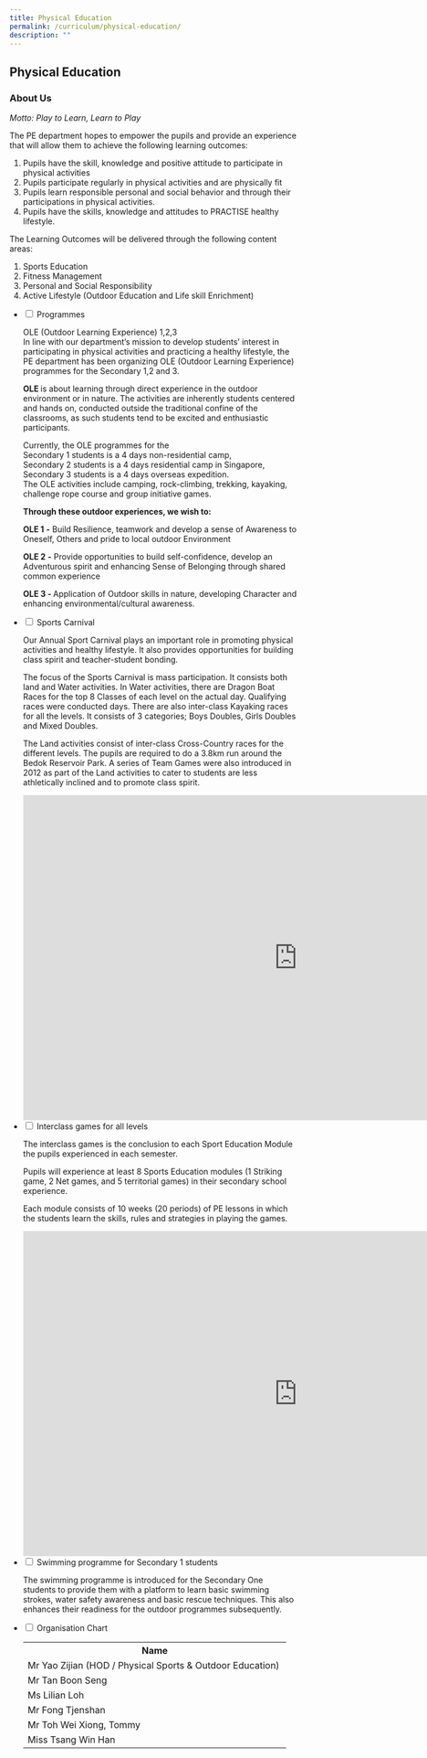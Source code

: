 ```yaml
---
title: Physical Education
permalink: /curriculum/physical-education/
description: ""
---
```

## Physical Education
### About Us

<p><em>Motto: Play to Learn, Learn to Play</em></p>
<p>The PE department hopes to empower the pupils and provide an experience that will allow them to achieve the following learning outcomes:</p>
<ol>
<li>Pupils have the skill, knowledge and positive attitude to participate in physical activities</li>
<li>Pupils participate regularly in physical activities and are physically fit</li>
<li>Pupils learn responsible personal and social behavior and through their participations in physical activities.</li>
<li>Pupils have the skills, knowledge and attitudes to PRACTISE healthy lifestyle.</li>
</ol>
<p>The Learning Outcomes will be delivered through the following content areas:</p>
<ol>
<li>Sports Education</li>
<li>Fitness Management</li>
<li>Personal and Social Responsibility</li>
<li>Active Lifestyle (Outdoor Education and Life skill Enrichment)</li>
</ol>
<ul class="jekyllcodex_accordion">
<li><input id="accordion1" type="checkbox" /> <label for="accordion1">Programmes</label>
<div>
<p>OLE (Outdoor Learning Experience) 1,2,3<br />In line with our department&rsquo;s mission to develop students&rsquo; interest in participating in physical activities and practicing a healthy lifestyle, the PE department has been organizing OLE (Outdoor Learning Experience) programmes for the Secondary 1,2 and 3.</p>
<p><strong>OLE&nbsp;</strong>is about learning through direct experience in the outdoor environment or in nature. The activities are inherently students centered and hands on, conducted outside the traditional confine of the classrooms, as such students tend to be excited and enthusiastic participants.</p>
<p>Currently, the OLE programmes for the<br />Secondary 1 students is a 4 days non-residential camp,<br />Secondary 2 students is a 4 days residential camp in Singapore,<br />Secondary 3 students is a 4 days overseas expedition.<br />The OLE activities include camping, rock-climbing, trekking, kayaking, challenge rope course and group initiative games.</p>
<p><strong>Through these outdoor experiences, we wish to:</strong></p>
<p><strong>OLE 1</strong>&nbsp;<strong>-</strong>&nbsp;Build Resilience, teamwork and develop a sense of Awareness to Oneself, Others and pride to local outdoor Environment&nbsp;</p>
<p><strong>OLE 2</strong>&nbsp;<strong>-</strong>&nbsp;Provide opportunities to build self-confidence, develop an Adventurous spirit and enhancing Sense of Belonging through shared common experience</p>
<p><strong>OLE 3&nbsp;-&nbsp;</strong>Application of Outdoor skills in nature, developing Character and enhancing environmental/cultural awareness.</p>
</div>
</li>
<li><input id="accordion2" type="checkbox" /> <label for="accordion2">Sports Carnival</label>
<div>
<p>Our Annual Sport Carnival plays an important role in promoting physical activities and healthy lifestyle. It also provides opportunities for building class spirit and teacher-student bonding.</p>
<p>The focus of the Sports Carnival is mass participation. It consists both land and Water activities. In Water activities, there are Dragon Boat Races for the top 8 Classes of each level on the actual day. Qualifying races were conducted days. There are also inter-class Kayaking races for all the levels. It consists of 3 categories; Boys Doubles, Girls Doubles and Mixed Doubles.</p>
<p>The Land activities consist of inter-class Cross-Country races for the different levels. The pupils are required to do a 3.8km run around the Bedok Reservoir Park. A series of Team Games were also introduced in 2012 as part of the Land activities to cater to students are less athletically inclined and to promote class spirit.</p>
<iframe src="https://docs.google.com/presentation/d/e/2PACX-1vQuggWOsLVLLkkLf9lbYsNmb1ciX7tvxhIIb9HZj5TBNm0vBsDS-evFYTzchmxU_zwcQ4pVE2O7hv9E/embed?start=false&loop=false&delayms=5000" frameborder="0" width="960" height="569" allowfullscreen="true"></iframe>
</div>
</li>
<li><input id="accordion3" type="checkbox" /> <label for="accordion3">Interclass games for all levels</label>
<div>
<p>The interclass games is the conclusion to each Sport Education Module the pupils experienced in each semester.</p>
<p>Pupils will experience at least 8 Sports Education modules (1 Striking game, 2 Net games, and 5 territorial games) in their secondary school experience.</p>
<p>Each module consists of 10 weeks (20 periods) of PE lessons in which the students learn the skills, rules and strategies in playing the games.</p>
<iframe src="https://docs.google.com/presentation/d/e/2PACX-1vThiWrA70k0GYH3B0Sx3u9Vlf5YQsX6LIyWBELx5oTJUeVc32X5AXXD53iFaafvN8rDkV7I0GV24lsp/embed?start=false&loop=false&delayms=5000" frameborder="0" width="960" height="569" allowfullscreen="true"></iframe>
</div>
</li>
<li><input id="accordion4" type="checkbox" /> <label for="accordion4">Swimming programme for Secondary 1 students</label>
<div>
<p>The swimming programme is introduced for the Secondary One students to provide them with a platform to learn basic swimming strokes, water safety awareness and basic rescue techniques. This also enhances their readiness for the outdoor programmes subsequently.</p>
</div>
</li>
<li><input id="accordion5" type="checkbox" /> <label for="accordion5">Organisation Chart</label>
<div>
<table width="82%">
<tbody>
<tr>
<th style="text-align: center;">
<div><strong>Name</strong></div>
</th>

</tr>
<tr>
<td>Mr Yao Zijian (HOD / Physical Sports &amp; Outdoor Education)&nbsp;</td>

</tr>
<tr>
<td>Mr Tan Boon Seng</td>

</tr>
<tr>
<td>Ms Lilian Loh</td>

</tr>
<tr>
<td>Mr Fong Tjenshan</td>

</tr>
<tr>
<td>
<div>Mr Toh Wei Xiong, Tommy</div>
</td>

</tr>
<tr>
<td>Miss Tsang Win Han</td>

</tr>
</tbody>
</table>
</div>
</li>
</ul>